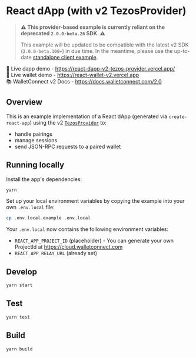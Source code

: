 # React dApp (with v2 TezosProvider)

> **⚠️ This provider-based example is currently reliant on the deprecated `2.0.0-beta.26` SDK. ⚠️**
>
> This example will be updated to be compatible with the latest v2 SDK (`2.0.0-beta.100+`) in due time.
> In the meantime, please use the up-to-date [standalone client example](../react-dapp-v2/).

🔗 Live dapp demo - https://react-dapp-v2-tezos-provider.vercel.app/ <br />
🔗 Live wallet demo - https://react-wallet-v2.vercel.app <br />
📚 WalletConnect v2 Docs - https://docs.walletconnect.com/2.0

## Overview

This is an example implementation of a React dApp (generated via `create-react-app`) using the v2 [`TezosProvider`](https://docs.walletconnect.com/2.0/quick-start/dapps/tezos-provider) to:

- handle pairings
- manage sessions
- send JSON-RPC requests to a paired wallet

## Running locally

Install the app's dependencies:

```bash
yarn
```

Set up your local environment variables by copying the example into your own `.env.local` file:

```bash
cp .env.local.example .env.local
```

Your `.env.local` now contains the following environment variables:

- `REACT_APP_PROJECT_ID` (placeholder) - You can generate your own ProjectId at https://cloud.walletconnect.com
- `REACT_APP_RELAY_URL` (already set)

## Develop

```bash
yarn start
```

## Test

```bash
yarn test
```

## Build

```bash
yarn build
```

